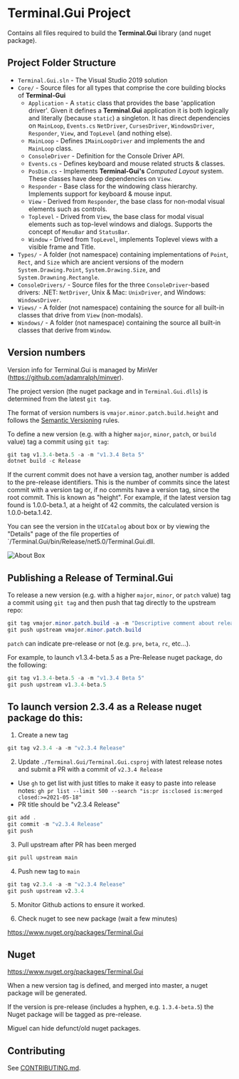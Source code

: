 # Terminal.Gui Project

Contains all files required to build the **Terminal.Gui** library (and nuget package).

## Project Folder Structure

- `Terminal.Gui.sln` - The Visual Studio 2019 solution
- `Core/` - Source files for all types that comprise the core building blocks of **Terminal-Gui** 
    - `Application` - A `static` class that provides the base 'application driver'. Given it defines a **Terminal.Gui** application it is both logically and literally (because `static`) a singleton. It has direct dependencies on `MainLoop`, `Events.cs` `NetDriver`, `CursesDriver`, `WindowsDriver`, `Responder`, `View`, and `TopLevel` (and nothing else).
    - `MainLoop` - Defines `IMainLoopDriver` and implements the and `MainLoop` class.
    - `ConsoleDriver` - Definition for the Console Driver API.
    - `Events.cs` - Defines keyboard and mouse related structs & classes. 
    - `PosDim.cs` - Implements **Terminal-Gui's** *Computed Layout* system. These classes have deep dependencies on `View`.
    - `Responder` - Base class for the windowing class hierarchy. Implements support for keyboard & mouse input.
    - `View` - Derived from `Responder`, the base class for non-modal visual elements such as controls.
    - `Toplevel` - Drived from `View`, the base class for modal visual elements such as top-level windows and dialogs. Supports the concept of `MenuBar` and `StatusBar`.
    - `Window` - Drived from `TopLevel`, implements Toplevel views with a visible frame and Title.
- `Types/` - A folder (not namespace) containing implementations of `Point`, `Rect`, and `Size` which are ancient versions of the modern `System.Drawing.Point`, `System.Drawing.Size`, and `System.Drawning.Rectangle`.
- `ConsoleDrivers/` - Source files for the three `ConsoleDriver`-based drivers: .NET: `NetDriver`, Unix & Mac: `UnixDriver`, and Windows: `WindowsDriver`.
- `Views/` - A folder (not namespace) containing the source for all built-in classes that drive from `View` (non-modals). 
- `Windows/` - A folder (not namespace) containing the source all built-in classes that derive from `Window`.

## Version numbers

Version info for Terminal.Gui is managed by MinVer (https://github.com/adamralph/minver).

The project version (the nuget package and in `Terminal.Gui.dlls`) is determined from the latest `git tag`. 

The format of version numbers is `vmajor.minor.patch.build.height` and follows the [Semantic Versioning](https://semver.org/) rules.

To define a new version (e.g. with a higher `major`, `minor`, `patch`, or `build` value) tag a commit using `git tag`:

```powershell
git tag v1.3.4-beta.5 -a -m "v1.3.4 Beta 5"
dotnet build -c Release
```

If the current commit does not have a version tag, another number is added to the pre-release identifiers. This is the number of commits since the latest commit with a version tag or, if no commits have a version tag, since the root commit. This is known as "height". For example, if the latest version tag found is 1.0.0-beta.1, at a height of 42 commits, the calculated version is 1.0.0-beta.1.42.

You can see the version in the `UICatalog` about box or by viewing the "Details" page of the file properties of `/Terminal.Gui/bin/Release/net5.0/Terminal.Gui.dll.

![About Box](https://raw.githubusercontent.com/migueldeicaza/gui.cs/master/docfx/aboutbox.png)

## Publishing a Release of Terminal.Gui

To release a new version (e.g. with a higher `major`, `minor`, or `patch` value) tag a commit using `git tag` and then push that tag directly to the upstream repo:

```powershell
git tag vmajor.minor.patch.build -a -m "Descriptive comment about release"
git push upstream vmajor.minor.patch.build

```      

`patch` can indicate pre-release or not (e.g. `pre`, `beta`, `rc`, etc...). 

For example, to launch v1.3.4-beta.5 as a Pre-Release nuget package, do the following:
       
```powershell
git tag v1.3.4-beta.5 -a -m "v1.3.4 Beta 5"
git push upstream v1.3.4-beta.5
```

## To launch version 2.3.4 as a Release nuget package do this:

1) Create a new tag

```powershell
git tag v2.3.4 -a -m "v2.3.4 Release"
```       

2) Update `./Terminal.Gui/Terminal.Gui.csproj` with latest release notes and submit a PR with a commit of `v2.3.4 Release`

* Use `gh` to get list with just titles to make it easy to paste into release notes: `gh pr list --limit 500 --search "is:pr is:closed is:merged closed:>=2021-05-18"` 
* PR title should be "v2.3.4 Release"

```powershell
git add .
git commit -m "v2.3.4 Release"
git push
```

3) Pull upstream after PR has been merged

```powershell
git pull upstream main
```

4) Push new tag to `main`

```powershell
git tag v2.3.4 -a -m "v2.3.4 Release"
git push upstream v2.3.4
```       

5) Monitor Github actions to ensure it worked.

6) Check nuget to see new package (wait a few minutes)

https://www.nuget.org/packages/Terminal.Gui


## Nuget

https://www.nuget.org/packages/Terminal.Gui

When a new version tag is defined, and merged into master, a nuget package will be generated.

If the version is pre-release (includes a hyphen, e.g. `1.3.4-beta.5`) the Nuget package will be tagged as pre-release.

Miguel can hide defunct/old nuget packages.

## Contributing

See [CONTRIBUTING.md](https://github.com/migueldeicaza/gui.cs/blob/master/CONTRIBUTING.md).
